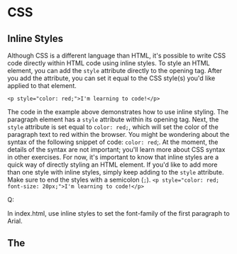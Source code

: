 # CSS
## Inline Styles
Although CSS is a different language than HTML, it's possible to write CSS code directly within HTML code using inline styles.
To style an HTML element, you can add the `style` attribute directly to the opening tag. After you add the attribute, you can set it equal to the CSS style(s) you'd like applied to that element.
```
<p style="color: red;">I'm learning to code!</p>
```
The code in the example above demonstrates how to use inline styling. The paragraph element has a `style` attribute within its opening tag. Next, the `style` attribute is set equal to `color: red;`, which will set the color of the paragraph text to red within the browser.
You might be wondering about the syntax of the following snippet of code: `color: red`;. At the moment, the details of the syntax are not important; you'll learn more about CSS syntax in other exercises. For now, it's important to know that inline styles are a quick way of directly styling an HTML element.
If you'd like to add more than one style with inline styles, simply keep adding to the `style` attribute. Make sure to end the styles with a semicolon (`;`).
`<p style="color: red; font-size: 20px;">I'm learning to code!</p>`

Q:

In index.html, use inline styles to set the font-family of the first paragraph to Arial.


## The <style> Tag
Inline styles are a fast way of styling HTML, but they also have limitations. If you wanted to style, for example, multiple `<h1>` elements, you would have to add inline styling to each element manually. In addition, you would also have to maintain the HTML code when additional `<h1>` elements are added.
Fortunately, HTML allows you to write CSS code in its own dedicated section with the `<style>` element. CSS can be written between opening and closing `<style>` tags. To use the `<style>` element, it must be placed inside of the `<head>` element.
```
<head>
  <style>
  </style>
</head>
```
After adding a `<style>` tag in the head section, you can begin writing CSS code.
```
<head>
  <style>
    p {
      color: red;
      font-size: 20px;
    }
  </style>
</head>
```
The CSS code in the example above changes the color of all paragraph text to red and also changes the size of the text to 20 pixels. Note how the syntax of the CSS code matches (for the most part) the syntax you used for inline styling. The main difference is that you can specify which elements to apply the styling to.
Again, the details of the CSS syntax in the example above aren't important at the moment. You will learn more about the details of CSS syntax in later lessons.
Q:
First, add a <style> element in the head of index.html. Then, make sure to delete the inline styles that you added to the paragraph.
Add the inline styles that you removed from the `<p>` element to the `<style>` element in the head.


## The .css file

Developers avoid mixing code by storing HTML and CSS code in separate files (HTML files contain only HTML code, 
and CSS files contain only CSS code).
You can create a CSS file by using the .css file name extension, like so: style.css

With a CSS file, you can write all the CSS code needed to style a page 
without sacrificing the readability and maintainability of your HTML file.

Q:
Take a look at index.html. Cut the CSS code in between the opening and closing <style> tags 
and paste it directly in the new file called style.css.
  
Make sure to delete the remaining <style> element (now empty) from index.html.


## Linking the CSS File
Perfect! We successfully separated structure (HTML) from styling (CSS), but the web page still looks bland. Why?

When HTML and CSS code are in separate files, the files must be linked. Otherwise, 
the HTML file won't be able to locate the CSS code, and the styling will not be applied.

You can use the `<link>` element to link HTML and CSS files together. 
The `<link>` element must be placed within the head of the HTML file. 
It is a self-closing tag and requires the following three attributes:

1. href — like the anchor element, the value of this attribute must be the address, or path, to the CSS file.

2. type — this attribute describes the type of document that you are linking to (in this case, a CSS file). 
The value of this attribute should be set to `text/css`.

3. rel — this attribute describes the relationship between the HTML file and the CSS file. 
Because you are linking to a stylesheet, the value should be set to stylesheet.

When linking an HTML file and a CSS file together, the `<link>` element will look like the following:

```
<link href="https://www.codecademy.com/stylesheets/style.css" type="text/css" rel="stylesheet">
```

Note that in the example above the path to the stylesheet is a URL:

`https://www.codecademy.com/stylesheets/style.css`

Specifying the path to the stylesheet using a URL is one way of linking a stylesheet.

If the CSS file is stored in the same [directory](https://en.wikipedia.org/wiki/Directory_(computing)) as your HTML file,
then you can specify a [relative path](https://en.wikipedia.org/wiki/Path_(computing)#Absolute_and_relative_paths) instead of a URL, like so:

`<link href="./style.css" type="text/css" rel="stylesheet">`

Using a relative path is very common way of linking a stylesheet.

Q:

1. Let's link the stylesheet style.css to the HTML file index.html.
First, add a `<link>` element within the `<head>` section.

2. Next, add the `href` attribute to the `<link>` element and set it equal to `style.css`.
Take a look at the web page in the browser to the right. Do you notice any changes?

3. Next, add the `type` attribute and set it to the correct value.

4. Finally, add the `rel` attribute and set it to the correct value.

## Tag Name
CSS can select HTML elements by using an element's tag name. 
A tag name is the word (or character) between HTML angle brackets.

For example, in HTML, the tag for a paragraph element is `<p>`. The CSS syntax for selecting `<p>` elements is:

```
p {
}
```

In the example above, all paragraph elements will be selected using a CSS selector. 
The selector in the example above is `p`. Note that the CSS selector matches the HTML tag for that element, 
but without the angle brackets.

In addition, two curly braces follow immediately after the selector (an opening and closing brace, respectively). 
Any CSS properties will go inside of the curly braces to style the selected elements.

Q:

1. In style.css, add a selector for `<h1>` elements.
Note: The content of the web page will update because we've already linked index.html and style.css for you.

2. Inside the curly braces of the `h1` selector you just declared, write:
`color: maroon;`
This code will make the text color of all `<h1>` tags maroon.

## Class Name
CSS is not limited to selecting elements by tag name. HTML elements can have more than just a tag name; 
they can also have attributes. One common attribute is the `class` attribute. 
It's also possible to select an element by its `class` attribute.

For example, consider the following HTML:

`<p class="brand">Sole Shoe Company</p>`

The paragraph element in the example above has a `class` attribute within the `<p>` tag. 
The `class` attribute is set to `"brand"`. To select this element using CSS, 
we could use the following CSS selector:

```
.brand {
}
```

To select an HTML element by its class using CSS, a period (`.`) must be prepended to the class's name. 
In the example above case, the class is `brand`, so the CSS selector for it is `.brand`.

Q:

1. In *style.css*, add a CSS selector for the HTML element with a class of `title`.

2. Inside the curly braces of the `.title` selector you just declared, write:
`color: teal;`
This code will change the color of the title to teal, since the title `h1` element has a class of `title` in the HTML. 
You can see the HTML element by navigating to index.html on line 11.
We'll see in a later exercise why using `.title` overrides the `h1` selector.


## Multiple Classes
We can use CSS to select an HTML element's `class` attribute by name.

So far, we've selected elements using only one class name per element. 
If every HTML element had a single class, all the style information for each element would require a new class.

Luckily, it's possible to add more than one `class` name to an HTML element's class attribute.

For instance, perhaps there's a heading element that needs to be green and bold. You could write two CSS rules like so:

```
.green {
  color: green;
}
.bold {
  font-weight: bold;
}
```

Then, you could include both of these classes on one HTML element like this:

`<h1 class="green bold"> ... </h1>`

We can add multiple classes to an HTML element's `class` attribute by separating them with a space. 
This enables us to mix and match CSS classes to create many unique styles without writing a custom class for every style combination needed.

Q:

1. In *style.css*, add a class selector that will make the title of the page stand out more by making all of its letters uppercased. 
Write a class named `.uppercase`. Then, write this inside of its curly braces:

`text-transform: uppercase;`

2. Now you can add the class to the title element. Navigate to index.html. 
On line 11, there is a `<h1>` element that has a class of `title`. 
Add the `uppercase` class to this element.


## ID Name
If an HTML element needs to be styled uniquely (no matter what classes are applied to the element), 
we can add an ID to the element. To add an ID to an element, the element needs an `id` attribute:

`<h1 id="large-title"> ... </h1>`

Then, CSS can select HTML elements by their `id` attribute. To select an `id` element, 
CSS prepends the `id` name with a hashtag (`#`). For instance, 
if we wanted to select the HTML element in the example above, it would look like this:

```
#large-title {
}
```

The `id` name is `large-title`, therefore the CSS selector for it is `#large-title`.

Q:

1. In *style.css*, add a CSS selector for an element with an `id` of `article-title`. Inside of its curly braces, write:

```
font-family: cursive;
text-transform: capitalize;
```

These two CSS attributes will make the font cursive and will capitalize the first letter of each word, 
while lowercasing the rest.

2. Navigate to index.html. On line 11, add an `id` attribute to the `h1` element, 
and include `article-title` as its `id`. 
You'll see the title change to a cursive font that is not all uppercased.


## Classes and IDs
CSS can select HTML elements by their tag, class, and ID. 
CSS classes and IDs have different purposes, which can affect which one you use to style HTML elements.

CSS classes are meant to be reused over many elements. 
By writing CSS classes, you can style elements in a variety of ways by mixing classes on HTML elements.

For instance, imagine a page with two headlines. 
One headline needs to be bold and blue, and the other needs to be bold and green. 
Instead of writing separate CSS rules for each headline that repeat each other's code, 
it's better to write a .bold CSS rule, a `.green` CSS rule, and a `.blue` CSS rule. 
Then you can give one headline the `bold green` classes, and the other the `bold blue` classes.

While classes are meant to be used many times, an *ID is meant to style only one element*. 
As we'll learn in the next exercise, IDs override the styles of tags and classes. 
Since IDs override class and tag styles, they should be used sparingly and only on elements that need to always appear the same.

1. On line 13 of *index.html*, there’s an element that displays the time the article on the page was published.
Add a class attribute, with a class of `publish-time`.

2. Add a `publish-time` class selector in *style.css* and make its text color `gray` by writing this within the CSS rule’s body:
`color: gray;`


## Specificity
Specificity is the order by which the browser decides which CSS styles will be displayed. 
A best practice in CSS is to style elements while using the lowest degree of specificity, 
so that if an element needs a new style, it is easy to override.
IDs are the most specific selector in CSS, followed by classes, and finally, tags. 
For example, consider the following HTML and CSS:

`<h1 class="headline">Breaking News</h1>`

```
h1 {
  color: red;
}
.headline {
  color: firebrick;
}
```

In the example code above, the color of the heading would be set to `firebrick`, 
as *the class selector is more specific than the tag selector.*
If an ID attribute (and selector) were added to the code above, 
the styles within the ID selector's body would override all other styles for the heading. 
*The only way to override an ID is to add another ID with additional styling.*
Over time, as files grow with code, many elements may have IDs, 
which can make CSS difficult to edit, since a new, more specific style must be created to change the style of an element.
To make styles easy to edit, it's best to style with a tag selector, if possible. 
If not, add a class selector. If that is not specific enough, then consider using an ID selector.

Q:

1. In *index.html*, the element on line 11 has an `h1` tag, two classes, and an ID. 
Since the ID is more specific than both, its styles will be applied to the element. 
Let's re-write the ID of this element to be less specific by creating classes.
In *index.html*, delete the `id` attribute on the `h1` element on line 11.

2. Now delete the `#article-title` ID in the CSS.
Navigate to *style.css* delete the `#article-id` ID selector and its contents.

3. Navigate to *style.css*. Add a class selector named `.cursive`. Inside its body, write:
`font-family: cursive;`

4. Add another class selector named `.capitalize`. In its curly braces, write:
`text-transform: capitalize;`

5. Now, navigate back to *index.html*, and replace the `uppercase` class with 
the `cursive` and `capitalize` classes on the `h1` element on line 11.


## Chaining Selectors
When writing CSS rules, it's possible to require an HTML element to have two or more CSS selectors at the same time.
This is done by combining multiple selectors, which we will refer to as chaining. 
For instance, if there was a `.special` class for `h1` elements, the CSS would look like:

```
h1.special {
}
```

The code above would select only the `h1` elements that have a class of `special`. 
If a `p` element also had a class of `special`, the rule in the example would not style the paragraph.

Q：

Let's use chaining to select the destinations to add a style to them.
In *style.css*, write a CSS selector for `h2` elements with a class of `.destination`. 
Inside the selector's curly braces, write this:
`font-family: cursive;`
This will make the destinations cursive, like the title of the article.

## Nested Elements
In addition to chaining selectors to select elements, 
CSS also supports selecting elements that are nested within other HTML elements. 
For instance, consider the following HTML:

```
<ul class='main-list'>
  <li> ... </li>
  <li> ... </li>
  <li> ... </li>
</ul>
```

The nested `<li>` elements are selected with the following CSS:

```
.main-list li {
}
```

In the example above, `.main-list` selects the `.main-list` element (the unordered list element). 
The nested `<li>` are selected by adding `li` to the selector, separated by a space, 
resulting in `.main-list li` as the final selector (note the space in the selector).
Selecting elements in this way can make our selectors even more specific 
by making sure they appear in the context we expect.

Q:

1. In *index.html*, each destination has a description paragraph below it. 
Inside each description, there's a list of attractions. 
Let’s select the `Top Attractions` element and make it stand out more by making it teal.
Navigate to *style.css*. Add a selector that targets all of the `h5` elements 
nested inside elements with class `.description`.

2. Inside the curly braces of the selector, write:
`color: teal;`




